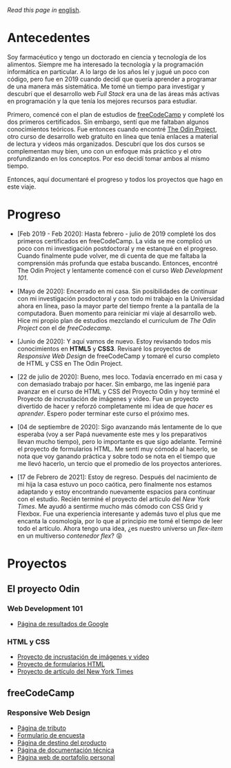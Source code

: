 *Read this page in* [english](https://github.com/maxibide/my-web-development-journey/blob/master/README.md/).

# Antecedentes
Soy farmacéutico y tengo un doctorado en ciencia y tecnología de los alimentos. Siempre me ha interesado la tecnología y la programación informática en particular. A lo largo de los años leí y jugué un poco con código, pero fue en 2019 cuando decidí que quería aprender a programar de una manera más sistemática. Me tomé un tiempo para investigar y descubrí que el desarrollo web *Full Stack* era una de las áreas más activas en programación y la que tenía los mejores recursos para estudiar.

Primero, comencé con el plan de estudios de [freeCodeCamp](www.freecodecamp.org) y completé los dos primeros certificados. Sin embargo, sentí que me faltaban algunos conocimientos teóricos. Fue entonces cuando encontré [The Odin Project](www.theodinproject.com), otro curso de desarrollo web gratuito en línea que tenía enlaces a material de lectura y videos más organizados. Descubrí que los dos cursos se complementan muy bien, uno con un enfoque más práctico y el otro profundizando en los conceptos. Por eso decidí tomar ambos al mismo tiempo.

Entonces, aquí documentaré el progreso y todos los proyectos que hago en este viaje.

# Progreso

* [Feb 2019 - Feb 2020]: Hasta febrero - julio de 2019 completé los dos primeros certificados en freeCodeCamp. La vida se me complicó un poco con mi investigación postdoctoral y me estanqué en el progreso. Cuando finalmente pude volver, me di cuenta de que me faltaba la comprensión más profunda que estaba buscando. Entonces, encontré The Odin Project y lentamente comencé con el curso *Web Development 101*.

* [Mayo de 2020]: Encerrado en mi casa. Sin posibilidades de continuar con mi investigación posdoctoral y con todo mi trabajo en la Universidad ahora en línea, paso la mayor parte del tiempo frente a la pantalla de la computadora. Buen momento para reiniciar mi viaje al desarrollo web. Hice mi propio plan de estudios mezclando el curriculum de *The Odin Project* con el de *freeCodecamp*.

* [Junio ​​de 2020]: Y aquí vamos de nuevo. Estoy revisando todos mis conocimientos en **HTML5** y **CSS3**. Revisaré los proyectos de *Responsive Web Design* de freeCodeCamp y tomaré el curso completo de HTML y CSS en The Odin Project.

* [22 de julio de 2020]: Bueno, mes loco. Todavía encerrado en mi casa y con demasiado trabajo por hacer. Sin embargo, me las ingenié para avanzar en el curso de HTML y CSS del Proyecto Odin y hoy terminé el Proyecto de incrustación de imágenes y video. Fue un proyecto divertido de hacer y reforzó completamente mi idea de que *hacer* es *aprender*. Espero poder terminar este curso el próximo mes.

* [04 de septiembre de 2020]: Sigo avanzando más lentamente de lo que esperaba (voy a ser Papá nuevamente este mes y los preparativos llevan mucho tiempo), pero lo importante es que sigo adelante. Terminé el proyecto de formularios HTML. Me sentí muy cómodo al hacerlo, se nota que voy ganando práctica y sobre todo se nota en el tiempo que me llevó hacerlo, un tercio que el promedio de los proyectos anteriores.

* [17 de Febrero de 2021]: Estoy de regreso. Después del nacimiento de mi hija la casa estuvo un poco caótica, pero finalmente nos estamos adaptando y estoy encontrando nuevamente espacios para continuar con el estudio. Recién terminé el proyecto del artículo del *New York Times*. Me ayudó a sentirme mucho más cómodo con CSS Grid y Flexbox. Fue una experiencia interesante y además tuvo el plus que me encanta la cosmología, por lo que al principio me tomé el tiempo de leer todo el artículo. Ahora tengo una idea, ¿es nuestro universo un *flex-item* en un multiverso *contenedor flex*? :stuck_out_tongue_closed_eyes:

# Proyectos

## El proyecto Odin

### Web Development 101

* [Página de resultados de Google](https://maxibide.github.io/my-web-development-journey/the-odin-project/web-development-101/google-homepage/)

### HTML y CSS

* [Proyecto de incrustación de imágenes y video](https://maxibide.github.io/my-web-development-journey/the-odin-project/html-and-css/embedding-images-and-video/)
* [Proyecto de formularios HTML](https://maxibide.github.io/my-web-development-journey/the-odin-project/html-and-css/html-forms/)
* [Proyecto de artículo del New York Times](https://maxibide.github.io/my-web-development-journey/the-odin-project/html-and-css/nyt-article/index.html)

## freeCodeCamp

### Responsive Web Design

* [Página de tributo](https://maxibide.github.io/my-web-development-journey/free-code-camp/responsive-web-design/tribute-page/)
* [Formulario de encuesta](https://maxibide.github.io/my-web-development-journey/free-code-camp/responsive-web-design/survey-form/)
* [Página de destino del producto](https://maxibide.github.io/my-web-development-journey/free-code-camp/responsive-web-design/product-landing-page/)
* [Página de documentación técnica](https://maxibide.github.io/my-web-development-journey/free-code-camp/responsive-web-design/technical-documentation-page/)
* [Página web de portafolio personal](https://maxibide.github.io/my-web-development-journey/free-code-camp/responsive-web-design/personal-portfolio-webpage/)